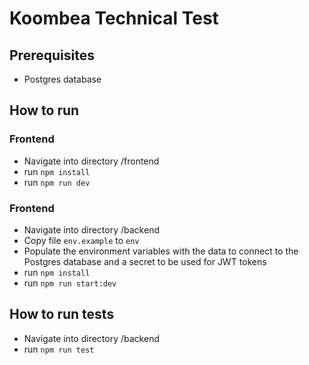 # Koombea Technical Test

## Prerequisites

- Postgres database

## How to run

### Frontend
- Navigate into directory /frontend
- run `npm install`
- run `npm run dev`

### Frontend
- Navigate into directory /backend
- Copy file `env.example` to `env`
- Populate the environment variables with the data to connect to the Postgres database and a secret to be used for JWT tokens
- run `npm install`
- run `npm run start:dev`

## How to run tests
- Navigate into directory /backend
- run `npm run test`
